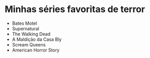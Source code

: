# Minhas séries favoritas de terror

- Bates Motel
- Supernatural
- The Walking Dead
- A Maldição da Casa Bly
- Scream Queens
- American Horror Story